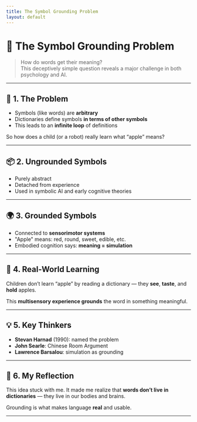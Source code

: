 ```yaml
---
title: The Symbol Grounding Problem
layout: default
---
```


# 🧠 The Symbol Grounding Problem

> How do words get their meaning?  
This deceptively simple question reveals a major challenge in both psychology and AI.

---

## 🔗 1. The Problem

- Symbols (like words) are **arbitrary**
- Dictionaries define symbols **in terms of other symbols**
- This leads to an **infinite loop** of definitions

So how does a child (or a robot) really learn what “apple” means?

---

## 📦 2. Ungrounded Symbols

- Purely abstract
- Detached from experience
- Used in symbolic AI and early cognitive theories

---

## 🌍 3. Grounded Symbols

- Connected to **sensorimotor systems**
- "Apple" means: red, round, sweet, edible, etc.
- Embodied cognition says: **meaning = simulation**

---

## 🧠 4. Real-World Learning

Children don’t learn “apple” by reading a dictionary — they **see**, **taste**, and **hold** apples.

This **multisensory experience grounds** the word in something meaningful.

---

## 💡 5. Key Thinkers

- **Stevan Harnad** (1990): named the problem
- **John Searle**: Chinese Room Argument
- **Lawrence Barsalou**: simulation as grounding

---

## 💭 6. My Reflection

This idea stuck with me. It made me realize that **words don’t live in dictionaries** — they live in our bodies and brains.

Grounding is what makes language **real** and usable.

---
